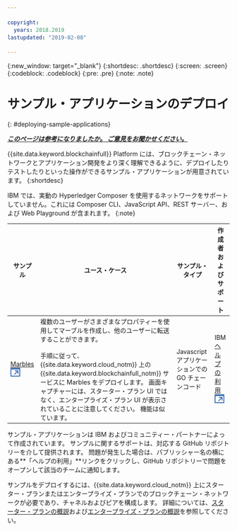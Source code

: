 ```yaml
---

copyright:
  years: 2018.2019
lastupdated: "2019-02-08"

---
```


{:new_window: target="_blank"}
{:shortdesc: .shortdesc}
{:screen: .screen}
{:codeblock: .codeblock}
{:pre: .pre}
{:note: .note}

# サンプル・アプリケーションのデプロイ
{: #deploying-sample-applications}


***[このページは参考になりましたか。 ご意見をお聞かせください。](https://www.surveygizmo.com/s3/4501493/IBM-Blockchain-Documentation)***


{{site.data.keyword.blockchainfull}} Platform には、ブロックチェーン・ネットワークとアプリケーション開発をより深く理解できるように、デプロイしたりテストしたりといった操作ができるサンプル・アプリケーションが用意されています。
{:shortdesc}

IBM では、実動の Hyperledger Composer を使用するネットワークをサポートしていません。これには Composer CLI、JavaScript API、REST サーバー、および Web Playground が含まれます。
{:note}

|  サンプル     | ユース・ケース       | サンプル・タイプ  | 作成者およびサポート  |
| --------------|---------------------|----|-------|
| [Marbles ![外部リンク・アイコン](../images/external_link.svg "外部リンク・アイコン")](https://github.com/IBM-Blockchain/marbles "Marbles")| 複数のユーザーがさまざまなプロパティーを使用してマーブルを作成し、他のユーザーに転送することができます。 <br> <br> 手順に従って、{{site.data.keyword.cloud_notm}} 上の {{site.data.keyword.blockchainfull_notm}} サービスに Marbles をデプロイします。 画面キャプチャーには、スターター・プラン UI ではなく、エンタープライズ・プラン UI が表示されていることに注意してください。 機能は似ています。 | Javascript アプリケーションでの GO チェーンコード| IBM<br> [ヘルプの利用 ![外部リンク・アイコン](../images/external_link.svg "外部リンク・アイコン")](https://github.com/IBM-Blockchain/marbles/issues "ヘルプの利用") |


サンプル・アプリケーションは IBM およびコミュニティー・パートナーによって作成されています。 サンプルに関するサポートは、対応する GitHub リポジトリーを介して提供されます。 問題が発生した場合は、パブリッシャー名の横にある**「ヘルプの利用」**リンクをクリックし、GitHub リポジトリーで問題をオープンして該当のチームに通知します。

サンプルをデプロイするには、{{site.data.keyword.cloud_notm}} 上にスターター・プランまたはエンタープライズ・プランでのブロックチェーン・ネットワークが必要であり、チャネルおよびピアを構成します。 詳細については、[スターター・プランの概説](/docs/services/blockchain/get_start_starter_plan.html#getting-started-with-starter-plan)および[エンタープライズ・プランの概説](/docs/services/blockchain/get_start.html#getting-started-with-enterprise-plan)を参照してください。
